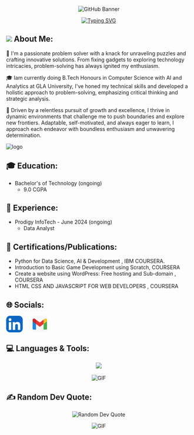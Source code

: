 <p align="center">
  <img src="![Uploading Black Minimal Motivation Quote LinkedIn Banner.jpg…]()
" alt="GitHub Banner">
</p>

<p align="center">
  <a href="https://git.io/typing-svg">
    <img src="https://readme-typing-svg.herokuapp.com?font=Special+Elite&size=35&duration=2000&pause=500&color=FFFFFF&background=000000&center=true&vCenter=true&multiline=true&random=false&width=1000&height=110&lines=Hey!+My+name+is+Prerita!;Welcome+to+my+GitHub+Profile!" alt="Typing SVG">
  </a>
</p>

## <img src="https://emojis.slackmojis.com/emojis/images/1531849430/4246/blob-sunglasses.gif?1531849430" width="30"/> About Me: 
👋 I'm a passionate problem solver with a knack for unraveling puzzles and crafting innovative solutions. From fixing gadgets to exploring technology intricacies, problem-solving has always ignited my enthusiasm.

🎓 Iam currently doing B.Tech Honours in Computer Science with AI and Analytics at GLA University, I've honed my technical skills and developed a holistic approach to problem-solving, emphasizing critical thinking and strategic analysis.

🚀 Driven by a relentless pursuit of growth and excellence, I thrive in dynamic environments that challenge me to push boundaries and explore new frontiers. Adaptable, self-motivated, and always eager to learn, I approach each endeavor with boundless enthusiasm and unwavering determination.

![logo](https://user-images.githubusercontent.com/10498744/210012254-234538ff-d198-48aa-8964-37e6fd45d227.gif)

## 🎓 Education:
- Bachelor's of Technology (ongoing)
  + 9.0 CGPA

## 💼 Experience:
- Prodigy InfoTech - June 2024 (ongoing)
  + Data Analyst

## 💫 Certifications/Publications:
- Python for Data Science, AI & Development , IBM COURSERA.
- Introduction to Basic Game Development using Scratch, COURSERA
- Create a website using WordPress: Free hosting and Sub-domain , COURSERA
- HTML CSS AND JAVASCRIPT FOR WEB DEVELOPERS , COURSERA 

## 🌐 Socials:
  <a href="https://www.linkedin.com/in/prerita-saini-b67393284/" target="blank"><span style="margin-right: 20px;"><img align="center" src="https://raw.githubusercontent.com/tandpfun/skill-icons/47e2fb9bc1353315f589ad5ce992b4f7debf2e48/icons/LinkedIn.svg" alt="Daksh Tyagi" height="45" width="45" /></span></a>
  <a href="preritasaini1@gmail.com" target="blank"><img align="center" src="https://github.com/tandpfun/skill-icons/blob/main/icons/Gmail-Light.svg" alt="dakshtyagi0002" height="45" width="45" /></a>
</p>

## 💻 Languages & Tools:
<p align="center">
  <a href="https://skillicons.dev">
    <img src="https://skillicons.dev/icons?i=html,css,js,py,mysql,ai,sklearn,wordpress&perline=3" />
  </a>
</p>

<p align="center">
  <img src="https://media.giphy.com/media/du3J3cXyzhj75IOgvA/giphy.gif" width="15%" alt="GIF">
</p>

## ✍️ Random Dev Quote:
<p align="center">
  <img src="https://quotes-github-readme.vercel.app/api?type=horizontal&theme=radical" alt="Random Dev Quote">
</p>
<p align="center">
  <img src="https://media.giphy.com/media/XRnbDusSE2cBG/giphy.gif" width="18%" alt="GIF">
</p>
